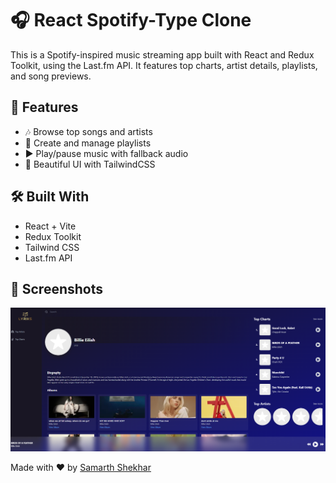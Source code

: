 # 🎧 React Spotify-Type Clone

This is a Spotify-inspired music streaming app built with React and Redux Toolkit, using the Last.fm API. It features top charts, artist details, playlists, and song previews.

## 🚀 Features
- 🎶 Browse top songs and artists
- 📁 Create and manage playlists
- ▶️ Play/pause music with fallback audio
- 🎨 Beautiful UI with TailwindCSS

## 🛠 Built With
- React + Vite
- Redux Toolkit
- Tailwind CSS
- Last.fm API

## 📸 Screenshots
<img src="src/assets/ss.png" width="600"/>



Made with ❤️ by [Samarth Shekhar](https://github.com/Samarth-Shekhar)
